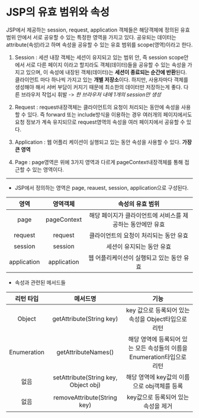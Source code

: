 # JSP의 유효 범위와 속성

JSP에서 제공하는 session, request, application 객체들은 해당객체에 정의된 유효범위 안에서 서로 공유할 수 있는 특정한 영역을 가지고 있다. 
공유되는 데이터는 attribute(속성)라고 하며 속성을 공유할 수 있는 유효 범위를 scope(영역)이라고 한다.

1. Session :
세션 내장 객체는 세션이 유지되고 있는 범위 안, 즉 session scope안에서 서로 다른 페이지 이라고 할지라도 객체(데이터)들을 공유할 수 있는 속성을 가지고 있으며,
이 속성에 내장된 객체(데이터)는 **세션이 종료되는 순간에 반환**된다.
클라이언트 마다 하나씩 가지고 있는 **개별 저장소**이다. 하지만, 사용자마다 객체를 생성해야 해서 서버 부담이 커지기 때문에 최소한의 데이터만 저장하는게 좋다.
다른 브라우저 작업시 휘발 -> *한 브라우저 내에 1개의 session만 생성*

2. Request :
request내장객체는 클라이언트의 요청이 처리되는 동안에 속성을 사용할 수 있다.
즉 forward 또는 include방식을 이용하는 경우 여러개의 페이지에서도 요청 정보가 계속 유지되므로 request영역의 속성을 여러 페이지에서 공유할 수 있다.

3. Application :
웹 어플리 케이션이 실행되고 있는 동안 속성을 사용할 수 있다. **가장 큰 영역**

4. Page :
page영역은 위에 3가지 영역과 다르게 pageContext내장객체를 통해 접근할 수 있는 영역이다.

--------------

- JSP에서 정의하는 영역은 page, reauest, session, application으로 구성된다. 


|영역|영역객체|속성의 유효 범위|
|:---:|:---:|:---:|
|page|pageContext|해당 페이지가 클라이언트에 서비스를 제공하는 동안에만 유효
|request|request|클라이언트의 요청이 처리되는 동안 유효
|session|session|세션이 유지되는 동안 유효
|application|application|웹 어플리케이션이 실행되고 있는 동안 유효




- 속성과 관련된 메서드들


|리턴 타입|메서드명|기능
|:---:|:---:|:---:|
|Object|getAttribute(String key)|key 값으로 등록되어 있는 속성을 Object타입으로 리턴
|Enumeration|getAttributeNames()|해당 영역에 등록되어 있는 모든 속성들의 이름을 Enumeration타입으로 리턴
|없음|setAttribute(String key, Object obj)|해당 영역에 key값의 이름으로 obj객체를 등록
|없음|removeAttribute(String key)|key값으로 등록되어 있는 속성을 제거
